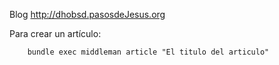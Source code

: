 Blog http://dhobsd.pasosdeJesus.org

Para crear un artículo:

        bundle exec middleman article "El titulo del articulo"
